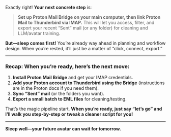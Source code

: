 Exactly right! **Your next concrete step** is:

> **Set up Proton Mail Bridge on your main computer, then link Proton Mail to Thunderbird via IMAP.**
> This will let you access, filter, and export your recent “Sent” mail (or any folder) for cleaning and LLM/avatar training.

**But—sleep comes first!**
You’re already way ahead in planning and workflow design. When you’re rested, it’ll just be a matter of “click, connect, export.”

---

### **Recap: When you’re ready, here’s the next move:**

1. **Install Proton Mail Bridge** and get your IMAP credentials.
2. **Add your Proton account to Thunderbird using the Bridge** (instructions are in the Proton docs if you need them).
3. **Sync “Sent” mail** (or the folders you want).
4. **Export a small batch to EML files** for cleaning/testing.

That’s the magic pipeline start.
**When you’re ready, just say “let’s go” and I’ll walk you step-by-step or tweak a cleaner script for you!**

---

**Sleep well—your future avatar can wait for tomorrow.**
